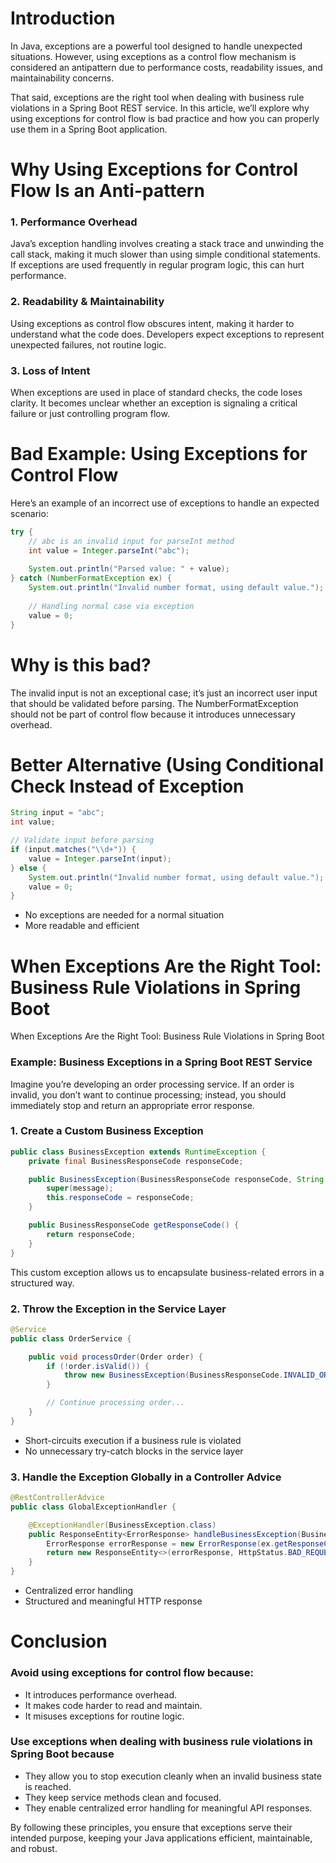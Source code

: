 # Introduction
In Java, exceptions are a powerful tool designed to handle unexpected situations. However, using exceptions as a control flow mechanism is considered an antipattern due to performance costs, readability issues, and maintainability concerns.

That said, exceptions are the right tool when dealing with business rule violations in a Spring Boot REST service. In this article, we’ll explore why using exceptions for control flow is bad practice and how you can properly use them in a Spring Boot application.

# Why Using Exceptions for Control Flow Is an Anti-pattern

### 1. Performance Overhead
   Java’s exception handling involves creating a stack trace and unwinding the call stack, making it much slower than using simple conditional statements. If exceptions are used frequently in regular program logic, this can hurt performance.

### 2. Readability & Maintainability
   Using exceptions as control flow obscures intent, making it harder to understand what the code does. Developers expect exceptions to represent unexpected failures, not routine logic.

### 3. Loss of Intent
   When exceptions are used in place of standard checks, the code loses clarity. It becomes unclear whether an exception is signaling a critical failure or just controlling program flow.
   
# Bad Example: Using Exceptions for Control Flow

Here’s an example of an incorrect use of exceptions to handle an expected scenario:
```java
try {
    // abc is an invalid input for parseInt method
    int value = Integer.parseInt("abc");
    
    System.out.println("Parsed value: " + value);
} catch (NumberFormatException ex) {
    System.out.println("Invalid number format, using default value.");
    
    // Handling normal case via exception
    value = 0;  
}
```

# Why is this bad?

The invalid input is not an exceptional case; it’s just an incorrect user input that should be validated before parsing.
The NumberFormatException should not be part of control flow because it introduces unnecessary overhead.

# Better Alternative (Using Conditional Check Instead of Exception
```java
String input = "abc";
int value;

// Validate input before parsing
if (input.matches("\\d+")) {  
    value = Integer.parseInt(input);
} else {
    System.out.println("Invalid number format, using default value.");
    value = 0;
}
```

* No exceptions are needed for a normal situation
* More readable and efficient

# When Exceptions Are the Right Tool: Business Rule Violations in Spring Boot

When Exceptions Are the Right Tool: Business Rule Violations in Spring Boot

### Example: Business Exceptions in a Spring Boot REST Service
Imagine you’re developing an order processing service. If an order is invalid, you don’t want to continue processing; instead, you should immediately stop and return an appropriate error response.

### 1. Create a Custom Business Exception
```java
public class BusinessException extends RuntimeException {
    private final BusinessResponseCode responseCode;

    public BusinessException(BusinessResponseCode responseCode, String message) {
        super(message);
        this.responseCode = responseCode;
    }

    public BusinessResponseCode getResponseCode() {
        return responseCode;
    }
}
```
This custom exception allows us to encapsulate business-related errors in a structured way.

### 2. Throw the Exception in the Service Layer
```java
@Service
public class OrderService {

    public void processOrder(Order order) {
        if (!order.isValid()) {
            throw new BusinessException(BusinessResponseCode.INVALID_ORDER, "Order is not valid");
        }

        // Continue processing order...
    }
}
```

- Short-circuits execution if a business rule is violated <br/>
- No unnecessary try-catch blocks in the service layer <br/>

### 3. Handle the Exception Globally in a Controller Advice
```java
@RestControllerAdvice
public class GlobalExceptionHandler {

    @ExceptionHandler(BusinessException.class)
    public ResponseEntity<ErrorResponse> handleBusinessException(BusinessException ex) {
        ErrorResponse errorResponse = new ErrorResponse(ex.getResponseCode(), ex.getMessage());
        return new ResponseEntity<>(errorResponse, HttpStatus.BAD_REQUEST);
    }
}
```
- Centralized error handling
- Structured and meaningful HTTP response

# Conclusion
### Avoid using exceptions for control flow because:
- It introduces performance overhead.
- It makes code harder to read and maintain.
- It misuses exceptions for routine logic.

### Use exceptions when dealing with business rule violations in Spring Boot because
- They allow you to stop execution cleanly when an invalid business state is reached.
- They keep service methods clean and focused.
- They enable centralized error handling for meaningful API responses.

By following these principles, you ensure that exceptions serve their intended purpose, keeping your Java applications efficient, maintainable, and robust.
